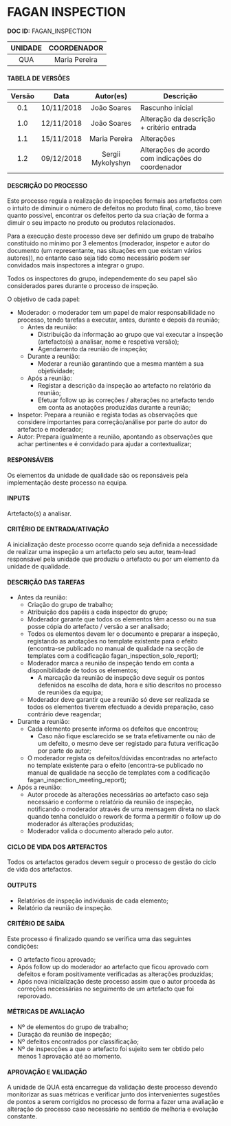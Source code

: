 # FAGAN INSPECTION

**DOC ID:** FAGAN_INSPECTION

| UNIDADE | COORDENADOR |
|:---:|:---:|
| QUA | Maria Pereira|

#### TABELA DE VERSÕES

| Versão | Data | Autor(es) | Descrição
|:---:|:---:|:---:|---
| 0.1 | 10/11/2018 | João Soares | Rascunho inicial |
| 1.0 | 12/11/2018 | João Soares | Alteração da descrição + critério entrada |
| 1.1 | 15/11/2018 | Maria Pereira | Alterações |
| 1.2 | 09/12/2018 | Sergii Mykolyshyn | Alterações de acordo com indicações do coordenador

#### DESCRIÇÃO DO PROCESSO

Este processo regula a realização de inspeções formais aos artefactos com o intuito de diminuir o número de defeitos no produto final, como, tão breve quanto possivel, encontrar os defeitos perto da sua criação de forma a dimuir o seu impacto no produto ou produtos relacionados.

Para a execução deste processo deve ser definido um grupo de trabalho constituido no mínimo por 3 elementos (moderador, inspetor e  autor do documento (um representante, nas situações em que existam vários autores)), no entanto caso seja tido como necessário podem ser convidados mais inspectores a integrar o grupo.

Todos os inspectores do grupo, independemente do seu papel são considerados pares durante o processo de inspeção.

O objetivo de cada papel:
- Moderador: o moderador tem um papel de maior responsabilidade no processo, tendo tarefas a executar, antes, durante e depois da reunião;
  - Antes da reunião:
    - Distribuição da informação ao grupo que vai executar a inspeção (artefacto(s) a analisar, nome e respetiva versão);
    - Agendamento da reunião de inspeção;   
  - Durante a reunião:
    - Moderar a reunião garantindo que a mesma mantém a sua objetividade;
  - Após a reunião:
    - Registar a descrição da inspeção ao artefacto no relatório da reunião;
    - Efetuar follow up às correções / alterações no artefacto tendo em conta as anotações produzidas durante a reunião;
- Inspetor: Prepara a reunião e regista todas as observações que considere importantes para correção/análise por parte do autor do artefacto e moderador;
- Autor: Prepara igualmente a reunião, apontando as observações que achar pertinentes e é convidado para ajudar a contextualizar;

#### RESPONSÁVEIS

Os elementos da unidade de qualidade são os reponsáveis pela implementação deste processo na equipa.

#### INPUTS

Artefacto(s) a analisar.

#### CRITÉRIO DE ENTRADA/ATIVAÇÃO

A inicialização deste processo ocorre quando seja definida a necessidade de realizar uma inspeção a um artefacto pelo seu autor, team-lead responsável pela unidade que produziu o artefacto ou por um elemento da unidade de qualidade.

#### DESCRIÇÃO DAS TAREFAS

- Antes da reunião:
  - Criação do grupo de trabalho;
  - Atribuição dos papéis a cada inspector do grupo;
  - Moderador garante que todos os elementos têm acesso ou na sua posse cópia do artefacto / versão a ser analisado;
  - Todos os elementos devem ler o documento e preparar a inspeção, registando as anotações no template existente para o efeito (encontra-se publicado no manual de qualidade na secção de templates com a codificação fagan_inspection_solo_report);
  - Moderador marca a reunião de inspeção tendo em conta a disponibilidade de todos os elementos;
    - A marcação da reunião de inspeção deve seguir os pontos defenidos na escolha de data, hora e sitio descritos no processo de reuniões da equipa;
  - Moderador deve garantir que a reunião só deve ser realizada se todos os elementos tiverem efectuado a devida preparação, caso contrário deve reagendar;
- Durante a reunião:
  - Cada elemento presente informa os defeitos que encontrou;
    - Caso não fique esclarecido se se trata efetivamente ou não de um defeito, o mesmo deve ser registado para futura verificação por parte do autor;
  - O moderador regista os defeitos/dúvidas encontradas no artefacto no template existente para o efeito (encontra-se publicado no manual de qualidade na secção de templates com a codificação fagan_inspection_meeting_report);
- Após a reunião:
  - Autor procede às alterações necessárias ao artefacto caso seja necessário e conforme o relatório da reunião de inspeção, notificando o moderador através de uma mensagem direta no slack quando tenha concluido o rework de forma a permitir o follow up do moderador ás alterações produzidas;
  - Moderador valida o documento alterado pelo autor.

#### CICLO DE VIDA DOS ARTEFACTOS

Todos os artefactos gerados devem seguir o processo de gestão do ciclo de vida dos artefactos.

#### OUTPUTS

- Relatórios de inspeção individuais de cada elemento;
- Relatório da reunião de inspeção.

#### CRITÉRIO DE SAÍDA

Este processo é finalizado quando se verifica uma das seguintes condições:
- O artefacto ficou aprovado;
- Após follow up do moderador ao artefacto que ficou aprovado com defeitos e foram positivamente verificadas as alterações produzidas;
- Após nova inicialização deste processo assim que o autor proceda ás correções necessárias no seguimento de um artefacto que foi reporovado.

#### MÉTRICAS DE AVALIAÇÃO

- Nº de elementos do grupo de trabalho;
- Duração da reunião de inspeção;
- Nº defeitos encontrados por classificação;
- Nº de inspecções a que o artefacto foi sujeito sem ter obtido pelo menos 1 aprovação até ao momento.

#### APROVAÇÃO E VALIDAÇÃO

A unidade de QUA está encarregue da validação deste processo devendo monitorizar as suas métricas e verificar junto dos intervenientes sugestões de pontos a serem corrigidos no processo de forma a fazer uma avaliação e alteração do processo caso necessário no sentido de melhoria e evolução constante.
